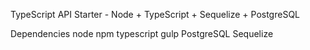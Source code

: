 TypeScript API Starter - Node + TypeScript + Sequelize + PostgreSQL

Dependencies
node
npm
typescript
gulp
PostgreSQL
Sequelize
